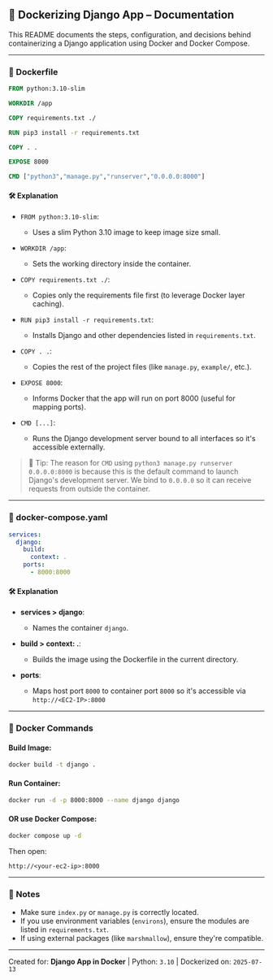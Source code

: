 ## 🐍 Dockerizing Django App – Documentation

This README documents the steps, configuration, and decisions behind containerizing a Django application using Docker and Docker Compose.

---

### 🧾 Dockerfile

```Dockerfile
FROM python:3.10-slim

WORKDIR /app

COPY requirements.txt ./

RUN pip3 install -r requirements.txt

COPY . .

EXPOSE 8000

CMD ["python3","manage.py","runserver","0.0.0.0:8000"]
```

#### 🛠️ Explanation

- `FROM python:3.10-slim`:

  - Uses a slim Python 3.10 image to keep image size small.

- `WORKDIR /app`:

  - Sets the working directory inside the container.

- `COPY requirements.txt ./`:

  - Copies only the requirements file first (to leverage Docker layer caching).

- `RUN pip3 install -r requirements.txt`:

  - Installs Django and other dependencies listed in `requirements.txt`.

- `COPY . .`:

  - Copies the rest of the project files (like `manage.py`, `example/`, etc.).

- `EXPOSE 8000`:

  - Informs Docker that the app will run on port 8000 (useful for mapping ports).

- `CMD [...]`:

  - Runs the Django development server bound to all interfaces so it's accessible externally.

> 🧠 Tip: The reason for `CMD` using `python3 manage.py runserver 0.0.0.0:8000` is because this is the default command to launch Django's development server. We bind to `0.0.0.0` so it can receive requests from outside the container.

---

### 🧱 docker-compose.yaml

```yaml
services:
  django:
    build:
      context: .
    ports:
      - 8000:8000
```

#### 🛠️ Explanation

- **services > django**:

  - Names the container `django`.

- **build > context: .**:

  - Builds the image using the Dockerfile in the current directory.

- **ports**:

  - Maps host port `8000` to container port `8000` so it's accessible via `http://<EC2-IP>:8000`


---

### 🐳 Docker Commands

#### Build Image:

```bash
docker build -t django .
```

#### Run Container:

```bash
docker run -d -p 8000:8000 --name django django
```

#### OR use Docker Compose:

```bash
docker compose up -d
```

Then open:

```
http://<your-ec2-ip>:8000
```

---

### 📌 Notes

- Make sure `index.py` or `manage.py` is correctly located.
- If you use environment variables (`environs`), ensure the modules are listed in `requirements.txt`.
- If using external packages (like `marshmallow`), ensure they're compatible.

---

Created for: **Django App in Docker**  |  Python: `3.10` | Dockerized on: `2025-07-13`

